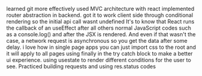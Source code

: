 learned git more effectively
used MVC architecture with react
implemented router abstraction in backend. got it to work client side through conditional rendering so the initial api call wasnt undefined
It's to know that React runs the callback of an useEffect after all others normal JavaScript codes such as a console.log() and after the JSX is rendered. And even if that wasn't the case, a network request is asynchronous so you get the data after some delay.
i love how in single page apps you can just import css to the root and it will apply to all pages
using finally in the try catch block to make a better ui experience.
using usestate to render different conditions for the user to see.
Practiced building requests and using res.status codes
